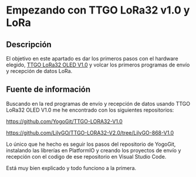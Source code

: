 # Empezando con TTGO LoRa32 v1.0 y LoRa

## Descripción

El objetivo en este apartado es dar los primeros pasos con el hardware elegido, [TTGO LoRa32 OLED V1.0](https://tienda.bricogeek.com/arduino-compatibles/1122-ttgo-lora32-esp32-con-oled-900-mhz.html) y volcar los primeros programas de envío y recepción de datos LoRa.


## Fuente de información 

Buscando en la red programas de envío y recepción de datos usando  TTGO LoRa32 OLED V1.0 me he encontrado con los siguientes repositorios:  

https://github.com/YogoGit/TTGO-LORA32-V1.0

https://github.com/LilyGO/TTGO-LORA32-V2.0/tree/LilyGO-868-V1.0  

Lo único que he hecho es seguir los pasos del repositorio de YogoGit, instalando las librerías en PlatformIO y creando los proyectos de envío y recepción con el codigo de ese repositorio en Visual Studio Code.

Está muy bien explicado y todo funciono a la primera.  















